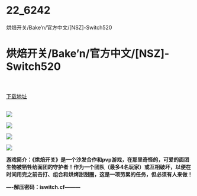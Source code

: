 # 22_6242
烘焙开关/Bake’n/官方中文/[NSZ]-Switch520
# 烘焙开关/Bake’n/官方中文/[NSZ]-Switch520
 <br/></br>
[下载地址](https://www.switch520.cc/article/6242 "下载地址")
<br/></br>

<p><span><strong><img src="https://www.switch520.cc/muke_img/upload_art_editor_20200924-1_ca340d8b484eb6314728ef7236d3472e.jpg"></strong></span></p>
<p><span><strong><img src="https://www.switch520.cc/muke_img/upload_art_editor_20200924-1_92d37a0df6fade7b8721204b83bae1a2.jpg"></strong></span></p>
<p><span><strong><img src="https://www.switch520.cc/muke_img/upload_art_editor_20200924-1_e9bd7e275d4da06038d9f65eda04d67f.jpg"></strong></span></p>
<p><span><strong><img src="https://www.switch520.cc/muke_img/upload_art_editor_20200924-1_1c9942e01a8942a90bcf6ed0d997cbf4.jpg"></strong></span></p>
<p></p>
<p><span><strong>游戏简介：《烘焙开关》是一个沙发合作和pvp游戏，在那里奇怪的，可爱的面团生物被牺牲给面团的守护者！作为一个团队（最多4名玩家）或互相破坏，以便在时间用完之前击打、组合和烘烤甜甜圈，这是一项劳累的任务，但必须有人来做！</strong></span></p>
<p><span><strong>—-解压密码：iswitch.cf———</strong></span></p>

